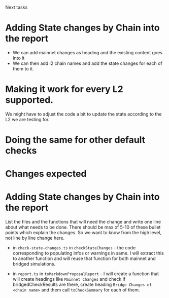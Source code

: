 Next tasks

# Adding State changes by Chain into the report
- We can add mainnet changes as heading and the existing content goes into it
- We can then add l2 chain names and add the state changes for each of them to it.

# Making it work for every L2 supported. 
We might have to adjust the code a bit to update the state according to the L2 we are testing for.

# Doing the same for other default checks


# Changes expected
# Adding State changes by Chain into the report
List the files and the functions that will need the change and write one line about what needs to be done. There should 
be max of 5-10 of these bullet points which explain the changes. So we want to know from the high level, not line by line change here. 

- in `check-state-changes.ts` in `checkStateChanges` - the code corresponding to populating infos or warnings in same. 
I will extract this to another function and will reuse that function for both mainnet and bridged simulations.

- in `report.ts` in `toMarkdownProposalReport` - I will create a function that will create headings like `Mainnet Changes` and check if bridgedCheckResults are there, create heading `Bridge Changes of <chain name>` and them call `toCheckSummary` for each of them.